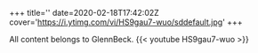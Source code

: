 +++
title=''
date=2020-02-18T17:42:02Z
cover='https://i.ytimg.com/vi/HS9gau7-wuo/sddefault.jpg'
+++

All content belongs to GlennBeck.
{{< youtube HS9gau7-wuo >}}
